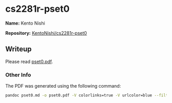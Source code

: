 # cs2281r-pset0

**Name:** Kento Nishi

**Repository:** [KentoNishi/cs2281r-pset0](https://github.com/KentoNishi/cs2281r-pset0)

## Writeup

Please read [pset0.pdf](./pset0.pdf).

### Other Info

The PDF was generated using the following command:
```bash
pandoc pset0.md -o pset0.pdf -V colorlinks=true -V urlcolor=blue --filter pandoc-latex-unlisted
```
